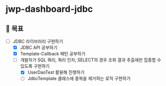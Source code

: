 # jwp-dashboard-jdbc

## 🎯 목표
- [ ] JDBC 라이브러리 구현하기
    - [x] JDBC API 공부하기
    - [x] Template-Callback 패턴 공부하기
    - [ ] 개발자가 SQL 쿼리, 쿼리 인자, SELECT의 경우 조회 결과 추출에만 집중할 수 있도록 구현하기
        - [x] UserDaoTest 활용해 진행하기
        - [ ] JdbcTemplate 클래스에 중복을 제거하는 로직 구현하기
